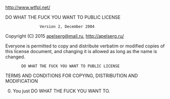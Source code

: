 ﻿http://www.wtfpl.net/

DO WHAT THE FUCK YOU WANT TO PUBLIC LICENSE

                   Version 2, December 2004

Copyright (C) 2015 <apelserg@mail.ru>, http://apelserg.ru/

Everyone is permitted to copy and distribute verbatim or modified
copies of this license document, and changing it is allowed as long
as the name is changed.

           DO WHAT THE FUCK YOU WANT TO PUBLIC LICENSE
  TERMS AND CONDITIONS FOR COPYING, DISTRIBUTION AND MODIFICATION

 0. You just DO WHAT THE FUCK YOU WANT TO.




